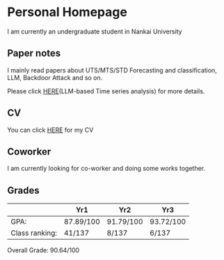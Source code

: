 # Personal Homepage
I am currently an undergraduate student in Nankai University

## Paper notes
I mainly read papers about UTS/MTS/STD Forecasting and classification, LLM, Backdoor Attack and so on. 

Please click [HERE](./Paper-Note/model4ts.md)(LLM-based Time series analysis) for more details.

## CV
You can click [HERE]() for my CV

## Coworker
I am currently looking for co-worker and doing some works together.

## Grades
|        | Yr1   | Yr2   | Yr3   |
|--------|-------|-------|-------|
| GPA:   | 87.89/100 | 91.79/100 | 93.72/100 |
| Class ranking: | 41/137 | 8/137 | 6/137 |

Overall Grade: 90.64/100
